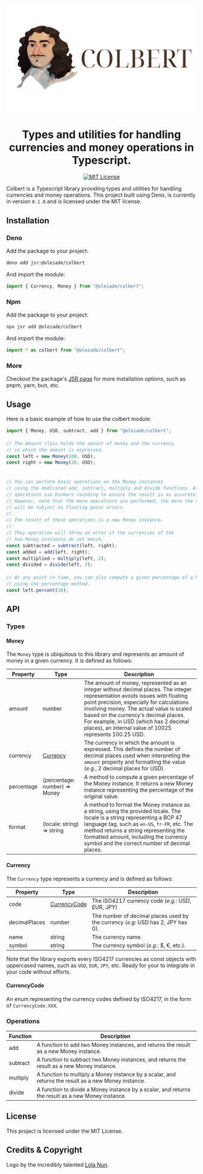 <p align="center"><img src="logo.png" alt="colbert logo"/></p>
<h1 align="center">Types and utilities for handling currencies and money operations in Typescript.</h1>

<p align="center">
    <a href="https://choosealicense.com/licenses/mit/"><img src="https://img.shields.io/badge/License-MIT-green.svg" alt="MIT License"></a>
</p>

Colbert is a Typescript library providing types and utilities for handling
currencies and money operations. This project built using Deno, is currently in
version `0.1.0` and is licensed under the MIT license.

## Installation

### Deno

Add the package to your project:

```bash
deno add jsr:@oleiade/colbert
```

And import the module:

```typescript
import { Currency, Money } from "@oleiade/colbert";
```

### Npm

Add the package to your project:

```bash
npx jsr add @oleiade/colbert
```

And import the module:

```typescript
import * as colbert from "@oleiade/colbert";
```

### More

Checkout the package's [JSR page](https://jsr.io/@oleiade/colbert) for more
installation options, such as pnpm, yarn, bun, etc.

## Usage

Here is a basic example of how to use the colbert module:

```typescript
import { Money, USD, subtract, add } from "@oleiade/colbert";

// The Amount class holds the amount of money and the currency
// in which the amount is expressed.
const left = new Money(100, USD);
const right = new Money(20, USD);


// You can perform basic operations on the Money instances
// using the dedicated add, subtract, multiply and divide functions. All
// operations use bankers rounding to ensure the result is as accurate as possible.
// However, note that the more operations are performed, the more the result
// will be subject to floating point errors.
//
// The result of these operations is a new Money instance.
//
// They operation will throw an error if the currencies of the
// two Money instances do not match.
const subtracted = subtract(left, right);
const added = add(left, right);
const multiplied = multiply(left, 2);
const divided = divide(left, 2);

// At any point in time, you can also compute a given percentage of a Money instance
// using the percentage method.
const left.percent(10);
```

## API

### Types

#### Money

The `Money` type is ubiquitous to this library and represents an amount of money
in a given currency. It is defined as follows:

| Property   | Type                          | Description                                                                                                                                                                                                                                                                                                                                                        |
| ---------- | ----------------------------- | ------------------------------------------------------------------------------------------------------------------------------------------------------------------------------------------------------------------------------------------------------------------------------------------------------------------------------------------------------------------ |
| amount     | number                        | The amount of money, represented as an integer without decimal places. The integer representation avoids issues with floating point precision, especially for calculations involving money. The actual value is scaled based on the currency's decimal places. For example, in USD (which has 2 decimal places), an internal value of 10025 represents 100.25 USD. |
| currency   | [Currency](#currency)         | The currency in which the amount is expressed. This defines the number of decimal places used when interpreting the `amount` property and formatting the value (_e.g._, 2 decimal places for USD).                                                                                                                                                                 |
| percentage | (percentage: number) => Money | A method to compute a given percentage of the Money instance. It returns a new Money instance representing the percentage of the original value.                                                                                                                                                                                                                   |
| format     | (locale: string) => string    | A method to format the Money instance as a string, using the provided locale. The locale is a string representing a BCP 47 language tag, such as `en-US`, `fr-FR`, etc. The method returns a string representing the formatted amount, including the currency symbol and the correct number of decimal places.                                                     |

#### Currency

The `Currency` type represents a currency and is defined as follows:

| Property      | Type                          | Description                                                                      |
| ------------- | ----------------------------- | -------------------------------------------------------------------------------- |
| code          | [CurrencyCode](#currencycode) | The ISO4217 currency code (_e.g._: USD, EUR, JPY)                                |
| decimalPlaces | number                        | The number of decimal places used by the currency (_e.g_: USD has 2, JPY has 0). |
| name          | string                        | The currency name.                                                               |
| symbol        | string                        | The currency symbol (_e.g._: $, €, etc.).                                        |

Note that the library exports every ISO4217 currencies as const objects with
uppercased names, such as `USD`, `EUR`, `JPY`, etc. Ready for your to integrate
in your code without efforts.

#### CurrencyCode

An enum representing the currency codes defined by ISO4217, in the form of
`CurrencyCode.XXX`.

### Operations

| Function | Description                                                                                          |
| -------- | ---------------------------------------------------------------------------------------------------- |
| add      | A function to add two Money instances, and returns the result as a new Money instance.               |
| subtract | A function to subtract two Money instances, and returns the result as a new Money instance.          |
| multiply | A function to multiply a Money instance by a scalar, and returns the result as a new Money instance. |
| divide   | A function to divide a Money instance by a scalar, and returns the result as a new Money instance.   |

## License

This project is licensed under the MIT License.

## Credits & Copyright

Logo by the incredibly talented
[Lola Nun](https://www.fiverr.com/lolanun?source=order_page_summary_seller_link).
